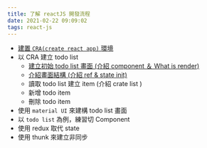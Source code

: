 ```yaml
---
title: 了解 reactJS 開發流程
date: 2021-02-22 09:09:02
tags: react-js
---
```


- [建置 `CRA(create react app)` 環境](./react-dev-note-create-environment)
- 以 CRA 建立 todo list
    - [建立初始 todo list 畫面 (介紹 component ＆ What is render)](./react-dev-note-create-todolist-by-cra-component-and-render)
    - [介紹畫面結構 (介紹 ref & state init)](./react-dev-note-create-todolist-by-cra-class-component-structrue)
    - 讀取 todo list 建立 item (介紹 crate list )
    - 新增 todo item 
    - 刪除 todo item
- 使用 `material UI` 來建構 todo list 畫面
- 以 `todo list` 為例，練習切 Component
- 使用 redux 取代 state
- 使用 thunk 來建立非同步